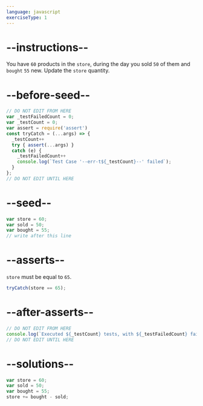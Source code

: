 ```yaml
---
language: javascript
exerciseType: 1
---
```


# --instructions--

You have `60` products in the `store`, during the day you sold `50` of them and `bought` `55` new.
Update the `store` quantity.

# --before-seed--

```javascript
// DO NOT EDIT FROM HERE
var _testFailedCount = 0;
var _testCount = 0;
var assert = require('assert')
const tryCatch = (...args) => {
  _testCount++
  try { assert(...args) }
  catch (e) {
    _testFailedCount++
    console.log(`Test Case '--err-t${_testCount}--' failed`);
  }
};
// DO NOT EDIT UNTIL HERE
```

# --seed--

```javascript
var store = 60;
var sold = 50;
var bought = 55;
// write after this line
```

# --asserts--

`store` must be equal to `65`.

```javascript
tryCatch(store == 65);
```

# --after-asserts--

```javascript
// DO NOT EDIT FROM HERE 
console.log(`Executed ${_testCount} tests, with ${_testFailedCount} failures`);
// DO NOT EDIT UNTIL HERE
```

# --solutions--

```javascript
var store = 60;
var sold = 50;
var bought = 55;
store += bought - sold;
```
